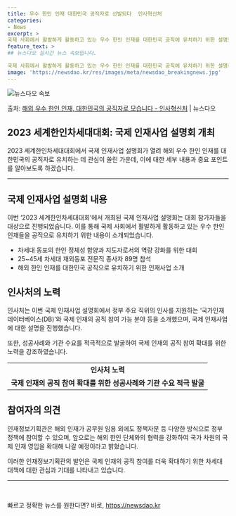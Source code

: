 ```yaml
---
title: 우수 한인 인재 대한민국 공직자로 선발되다  인사혁신처
categories:
- News
excerpt: >
국제 사회에서 활발하게 활동하고 있는 우수 한인 인재를 대한민국 공직에 유치하기 위한 설명회가 열렸다. 인사…
feature_text: >
## 뉴스다오 실시간 뉴스 속보입니다.

국제 사회에서 활발하게 활동하고 있는 우수 한인 인재를 대한민국 공직에 유치하기 위한 설명회가 열렸다. 인사…
image: 'https://newsdao.kr/res/images/meta/newsdao_breakingnews.jpg'
---
```


![뉴스다오 속보](https://newsdao.kr/res/images/meta/newsdao_breakingnews.jpg)

<p>출처: <a href="https://newsdao.kr/2704" rel="dofollow">해외 우수 한인 인재, 대한민국의 공직자로 모습니다 - 인사혁신처</a> | 뉴스다오</p>

<h2 data-ke-size="size26">2023 세계한인차세대대회: 국제 인재사업 설명회 개최</h2>
<p data-ke-size="size16">2023 세계한인차세대대회에서 국제 인재사업 설명회가 열려 해외 우수 한인 인재를 대한민국의 공직자로 유치하는 데 관심이 쏠린 가운데, 이에 대한 세부 내용과 중요 포인트를 알아보도록 하겠습니다.</p>
<hr>
<h2 data-ke-size="size26">국제 인재사업 설명회 내용</h2>
<p data-ke-size="size16">이번 ‘2023 세계한인차세대대회’에서 개최된 국제 인재사업 설명회는 대회 참가자들을 대상으로 진행되었습니다. 이를 통해 국제 사회에서 활발하게 활동하고 있는 우수 한인 인재들을 공직으로 유치하기 위한 내용이 소개되었습니다.</p>
<ul>
  <li>차세대 동포의 한인 정체성 함양과 지도자로서의 역량 강화를 위한 대회</li>
  <li>25~45세 차세대 재외동포 전문직 종사자 89명 참석</li>
  <li>해외 한인 인재를 대한민국 공직으로 유치하기 위한 인재사업 소개</li>
</ul>
<h2 data-ke-size="size26">인사처의 노력</h2>
<p data-ke-size="size16">인사처는 이번 국제 인재사업 설명회에서 정부 주요 직위의 인사를 지원하는 ‘국가인재데이터베이스(DB)’와 국제 인재의 공직 참여 가능 분야 등을 소개했으며, 국제 인재사업에 대한 설명을 진행했습니다.</p>
<p data-ke-size="size16">또한, 성공사례와 기관 수요를 적극적으로 발굴하여 국제 인재의 공직 참여 확대를 위한 노력을 강조하였습니다.</p>
<table>
  <tr>
    <td style="text-align: center; height: 17px;"><b>인사처 노력</b></td>
  </tr>
  <tr>
    <td style="text-align: center; height: 17px;"><b>국제 인재의 공직 참여 확대를 위한 성공사례와 기관 수요 적극 발굴</b></td>
  </tr>
</table>
<h2 data-ke-size="size26">참여자의 의견</h2>
<p data-ke-size="size16">인재정보기획관은 해외 인재가 공무원 임용 외에도 정책자문 등 다양한 방식으로 정부 정책에 참여할 수 있으며, 앞으로는 해외 한인 단체와의 협력을 강화하여 국가 차원의 국제 인재 영입을 확대해 나갈 예정이라고 밝혔습니다.</p>
<p data-ke-size="size16">이러한 인재정보기획관의 발언은 국제 인재의 공직 참여를 더욱 확대하기 위한 차세대 대책에 대한 관심과 기대를 나타내고 있습니다.</p>
<hr>
<p data-ke-size="size16">&nbsp;</p> 

빠르고 정확한 뉴스를 원한다면? 바로, <a href="https://newsdao.kr" rel="dofollow">https://newsdao.kr</a>


    
